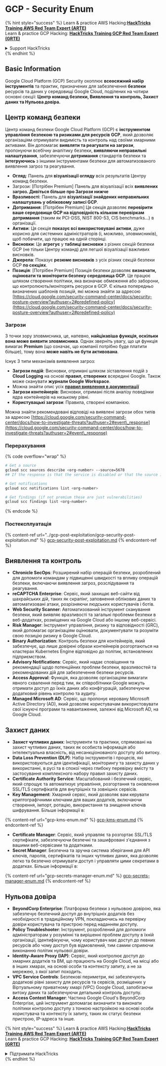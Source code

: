 # GCP - Security Enum

{% hint style="success" %}
Learn & practice AWS Hacking:<img src="../../../.gitbook/assets/image (1).png" alt="" data-size="line">[**HackTricks Training AWS Red Team Expert (ARTE)**](https://training.hacktricks.xyz/courses/arte)<img src="../../../.gitbook/assets/image (1).png" alt="" data-size="line">\
Learn & practice GCP Hacking: <img src="../../../.gitbook/assets/image (2).png" alt="" data-size="line">[**HackTricks Training GCP Red Team Expert (GRTE)**<img src="../../../.gitbook/assets/image (2).png" alt="" data-size="line">](https://training.hacktricks.xyz/courses/grte)

<details>

<summary>Support HackTricks</summary>

* Check the [**subscription plans**](https://github.com/sponsors/carlospolop)!
* **Join the** 💬 [**Discord group**](https://discord.gg/hRep4RUj7f) or the [**telegram group**](https://t.me/peass) or **follow** us on **Twitter** 🐦 [**@hacktricks\_live**](https://twitter.com/hacktricks\_live)**.**
* **Share hacking tricks by submitting PRs to the** [**HackTricks**](https://github.com/carlospolop/hacktricks) and [**HackTricks Cloud**](https://github.com/carlospolop/hacktricks-cloud) github repos.

</details>
{% endhint %}

## Basic Information

Google Cloud Platform (GCP) Security охоплює **всеосяжний набір інструментів** та практик, призначених для забезпечення **безпеки** ресурсів та даних у середовищі Google Cloud, поділених на чотири основні секції: **Центр команд безпеки, Виявлення та контроль, Захист даних та Нульова довіра.**

## **Центр команд безпеки**

Центр команд безпеки Google Cloud Platform (GCP) є **інструментом управління безпекою та ризиками для ресурсів GCP**, який дозволяє організаціям отримувати видимість та контроль над своїми хмарними активами. Він допомагає **виявляти та реагувати на загрози**, пропонуючи всебічну аналітику безпеки, **виявляючи неправильні налаштування**, забезпечуючи **дотримання** стандартів безпеки та **інтегруючись** з іншими інструментами безпеки для автоматизованого виявлення загроз та реагування.

* **Огляд**: Панель для **візуалізації огляду** всіх результатів Центру команд безпеки.
* Загрози: \[Потрібен Premium] Панель для візуалізації всіх **виявлених загроз. Дивіться більше про Загрози нижче**
* **Вразливості**: Панель для **візуалізації знайдених неправильних налаштувань у обліковому записі GCP**.
* **Дотримання**: \[Потрібен Premium] Ця секція дозволяє **перевірити ваше середовище GCP на відповідність кільком перевіркам дотримання** (таким як PCI-DSS, NIST 800-53, CIS benchmarks...) в організації.
* **Активи**: Ця секція **показує всі використовувані активи**, дуже корисно для системних адміністраторів (і, можливо, зловмисників), щоб побачити, що працює на одній сторінці.
* **Висновки**: Це **агрегує** у **таблиці висновки** з різних секцій безпеки GCP (не тільки Центру команд) для легшої візуалізації важливих висновків.
* **Джерела**: Показує **резюме висновків** з усіх різних секцій безпеки GCP **по секціях**.
* **Позиція**: \[Потрібен Premium] Позиція безпеки дозволяє **визначати, оцінювати та моніторити безпеку середовища GCP**. Це працює шляхом створення політики, яка визначає обмеження або заборони, що контролюють/моніторять ресурси в GCP. Є кілька попередньо визначених шаблонів позицій, які можна знайти за адресою [https://cloud.google.com/security-command-center/docs/security-posture-overview?authuser=2#predefined-policy](https://cloud.google.com/security-command-center/docs/security-posture-overview?authuser=2#predefined-policy)

### **Загрози**

З точки зору зловмисника, це, напевно, **найцікавіша функція, оскільки вона може виявити зловмисника**. Однак зверніть увагу, що ця функція вимагає **Premium** (що означає, що компанії потрібно буде платити більше), тому вона **може навіть не бути активована**.

Існує 3 типи механізмів виявлення загроз:

* **Загрози подій**: Висновки, отримані шляхом зіставлення подій з **Cloud Logging** на основі **правил, створених** всередині Google. Також може сканувати **журнали Google Workspace**.
* Можна знайти опис усіх [**правил виявлення в документації**](https://cloud.google.com/security-command-center/docs/concepts-event-threat-detection-overview?authuser=2#how\_works)
* **Загрози контейнерів**: Висновки, отримані після аналізу поведінки ядра контейнерів на низькому рівні.
* **Користувацькі загрози**: Правила, створені компанією.

Можна знайти рекомендовані відповіді на виявлені загрози обох типів за адресою [https://cloud.google.com/security-command-center/docs/how-to-investigate-threats?authuser=2#event\_response](https://cloud.google.com/security-command-center/docs/how-to-investigate-threats?authuser=2#event\_response)

### Перерахування

{% code overflow="wrap" %}
```bash
# Get a source
gcloud scc sources describe <org-number> --source=5678
## If the response is that the service is disabled or that the source is not found, then, it isn't enabled

# Get notifications
gcloud scc notifications list <org-number>

# Get findings (if not premium these are just vulnerabilities)
gcloud scc findings list <org-number>
```
{% endcode %}

### Постексплуатація

{% content-ref url="../gcp-post-exploitation/gcp-security-post-exploitation.md" %}
[gcp-security-post-exploitation.md](../gcp-post-exploitation/gcp-security-post-exploitation.md)
{% endcontent-ref %}

## Виявлення та контроль

* **Chronicle SecOps**: Розширений набір операцій безпеки, розроблений для допомоги командам у підвищенні швидкості та впливу операцій безпеки, включаючи виявлення загроз, розслідування та реагування.
* **reCAPTCHA Enterprise**: Сервіс, який захищає веб-сайти від шахрайських дій, таких як скрапінг, заповнення облікових даних та автоматизовані атаки, розрізняючи людських користувачів і ботів.
* **Web Security Scanner**: Автоматизований інструмент сканування безпеки, який виявляє вразливості та загальні проблеми безпеки в веб-додатках, розміщених на Google Cloud або іншому веб-сервісі.
* **Risk Manager**: Інструмент управління, ризику та відповідності (GRC), який допомагає організаціям оцінювати, документувати та розуміти свою позицію ризику в Google Cloud.
* **Binary Authorization**: Контроль безпеки для контейнерів, який забезпечує, що лише довірені образи контейнерів розгортаються на кластерах Kubernetes Engine відповідно до політик, встановлених підприємством.
* **Advisory Notifications**: Сервіс, який надає сповіщення та рекомендації щодо потенційних проблем безпеки, вразливостей та рекомендованих дій для забезпечення безпеки ресурсів.
* **Access Approval**: Функція, яка дозволяє організаціям вимагати явного схвалення перед тим, як співробітники Google можуть отримати доступ до їхніх даних або конфігурацій, забезпечуючи додатковий рівень контролю та аудиту.
* **Managed Microsoft AD**: Сервіс, що пропонує керовану Microsoft Active Directory (AD), який дозволяє користувачам використовувати свої існуючі програми та навантаження, залежні від Microsoft AD, на Google Cloud.

## Захист даних

* **Захист чутливих даних**: Інструменти та практики, спрямовані на захист чутливих даних, таких як особиста інформація або інтелектуальна власність, від несанкціонованого доступу або витоку.
* **Data Loss Prevention (DLP)**: Набір інструментів і процесів, які використовуються для ідентифікації, моніторингу та захисту даних у використанні, в русі та в спокої через глибоку перевірку вмісту та застосування комплексного набору правил захисту даних.
* **Certificate Authority Service**: Масштабований і безпечний сервіс, який спрощує та автоматизує управління, розгортання та оновлення SSL/TLS сертифікатів для внутрішніх та зовнішніх сервісів.
* **Key Management**: Хмарний сервіс, який дозволяє вам керувати криптографічними ключами для ваших додатків, включаючи створення, імпорт, ротацію, використання та знищення ключів шифрування. Більше інформації в:

{% content-ref url="gcp-kms-enum.md" %}
[gcp-kms-enum.md](gcp-kms-enum.md)
{% endcontent-ref %}

* **Certificate Manager**: Сервіс, який управляє та розгортає SSL/TLS сертифікати, забезпечуючи безпечні та зашифровані з'єднання з вашими веб-сервісами та додатками.
* **Secret Manager**: Безпечна та зручна система зберігання для API ключів, паролів, сертифікатів та інших чутливих даних, яка дозволяє легко та безпечно отримувати доступ і управляти цими секретами в додатках. Більше інформації в:

{% content-ref url="gcp-secrets-manager-enum.md" %}
[gcp-secrets-manager-enum.md](gcp-secrets-manager-enum.md)
{% endcontent-ref %}

## Нульова довіра

* **BeyondCorp Enterprise**: Платформа безпеки з нульовою довірою, яка забезпечує безпечний доступ до внутрішніх додатків без необхідності в традиційному VPN, покладаючись на перевірку довіри користувача та пристрою перед наданням доступу.
* **Policy Troubleshooter**: Інструмент, розроблений для допомоги адміністраторам у розумінні та вирішенні проблем доступу в їхній організації, ідентифікуючи, чому користувач має доступ до певних ресурсів або чому доступ був відмовлений, тим самим сприяючи виконанню політик нульової довіри.
* **Identity-Aware Proxy (IAP)**: Сервіс, який контролює доступ до хмарних додатків та ВМ, що працюють на Google Cloud, на місці або в інших хмарах, на основі особи та контексту запиту, а не за мережею, з якої запит походить.
* **VPC Service Controls**: Безпекові периметри, які забезпечують додаткові рівні захисту для ресурсів та сервісів, розміщених у Віртуальному приватному хмарі (VPC) Google Cloud, запобігаючи витоку даних та забезпечуючи детальний контроль доступу.
* **Access Context Manager**: Частина Google Cloud's BeyondCorp Enterprise, цей інструмент допомагає визначити та виконати політики контролю доступу з тонкою настройкою на основі особи користувача та контексту їх запиту, таких як статус безпеки пристрою, IP-адреса та інше.

{% hint style="success" %}
Learn & practice AWS Hacking:<img src="../../../.gitbook/assets/image (1).png" alt="" data-size="line">[**HackTricks Training AWS Red Team Expert (ARTE)**](https://training.hacktricks.xyz/courses/arte)<img src="../../../.gitbook/assets/image (1).png" alt="" data-size="line">\
Learn & practice GCP Hacking: <img src="../../../.gitbook/assets/image (2).png" alt="" data-size="line">[**HackTricks Training GCP Red Team Expert (GRTE)**<img src="../../../.gitbook/assets/image (2).png" alt="" data-size="line">](https://training.hacktricks.xyz/courses/grte)

<details>

<summary>Підтримати HackTricks</summary>

* Перевірте [**плани підписки**](https://github.com/sponsors/carlospolop)!
* **Приєднуйтесь до** 💬 [**групи Discord**](https://discord.gg/hRep4RUj7f) або [**групи Telegram**](https://t.me/peass) або **слідкуйте** за нами в **Twitter** 🐦 [**@hacktricks\_live**](https://twitter.com/hacktricks\_live)**.**
* **Діліться хакерськими трюками, надсилаючи PR до** [**HackTricks**](https://github.com/carlospolop/hacktricks) та [**HackTricks Cloud**](https://github.com/carlospolop/hacktricks-cloud) репозиторіїв на GitHub.

</details>
{% endhint %}
